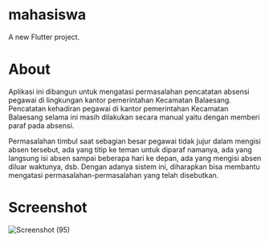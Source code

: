 # mahasiswa

A new Flutter project.

# About
Aplikasi ini dibangun untuk mengatasi permasalahan pencatatan absensi pegawai di lingkungan kantor pemerintahan Kecamatan Balaesang. Pencatatan kehadiran pegawai di kantor pemerintahan Kecamatan Balaesang selama ini masih dilakukan secara manual yaitu dengan memberi paraf pada absensi.

Permasalahan timbul saat sebagian besar pegawai tidak jujur dalam mengisi absen tersebut, ada yang titip ke teman untuk diparaf namanya, ada yang langsung isi absen sampai beberapa hari ke depan, ada yang mengisi absen diluar waktunya, dsb. Dengan adanya sistem ini, diharapkan bisa membantu mengatasi permasalahan-permasalahan yang telah disebutkan.

# Screenshot 
![Screenshot (95)](https://user-images.githubusercontent.com/113486720/231599687-c50602be-33f9-47ca-96f3-e8e006218883.png)
